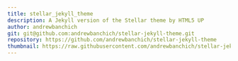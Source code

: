 ```yaml
---
title: stellar_jekyll_theme
description: A Jekyll version of the Stellar theme by HTML5 UP
author: andrewbanchich
git: git@github.com:andrewbanchich/stellar-jekyll-theme.git
repository: https://github.com/andrewbanchich/stellar-jekyll-theme
thumbnail: https://raw.githubusercontent.com/andrewbanchich/stellar-jekyll-theme/master/assets/images/stellar.jpg
---
```

